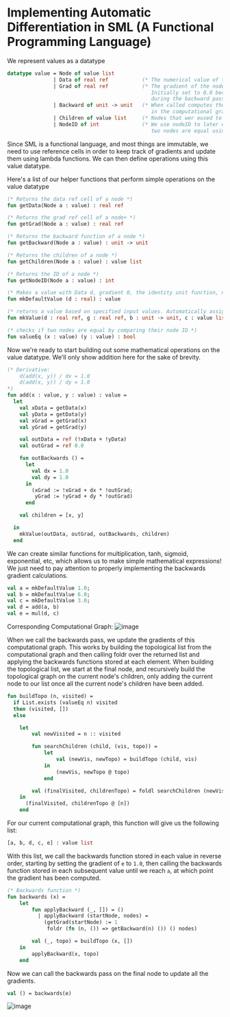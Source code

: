 # Implementing Automatic Differentiation in SML (A Functional Programming Language)


We represent values as a datatype

```SML
datatype value = Node of value list 
               | Data of real ref           (* The numerical value of the node                              *)
               | Grad of real ref           (* The gradient of the node w.r.t the final output.
                                               Initially set to 0.0 because gradients are accumulated
                                               during the backward pass.                                    *)
               | Backward of unit -> unit   (* When called computes the gradients of the node's parents
                                               in the computational graph based on the node's gradient.     *)
               | Children of value list     (* Nodes that wer eused to compute the current node's value     *)
               | NodeID of int              (* We use nodeID to later define a function that checks whether
                                               two nodes are equal using their ID's                         *)
```

Since SML is a functional language, and most things are immutable, we need to use reference cells in order to keep track of gradients and update them using lambda functions. We can then define operations using this value datatype.

Here's a list of our helper functions that perform simple operations on the value datatype
```SML
(* Returns the data ref cell of a node *)
fun getData(Node a : value) : real ref

(* Returns the grad ref cell of a node+ *)
fun getGrad(Node a : value) : real ref 

(* Returns the backward function of a node *)
fun getBackward(Node a : value) : unit -> unit

(* Returns the children of a node *)
fun getChildren(Node a : value) : value list 

(* Returns the ID of a node *)
fun getNodeID(Node a : value) : int

(* Makes a value with Data d, gradient 0, the identity unit function, no children, and a unique node ID *)
fun mkDefaultValue (d : real) : value

(* returns a value based on specified input values. Automatically assignes a unique nodeID *)
fun mkValue(d : real ref, g : real ref, b : unit -> unit, c : value list) : value

(* checks if two nodes are equal by comparing their node ID *)
fun valueEq (x : value) (y : value) : bool
```

Now we're ready to start building out some mathematical operations on the value datatype. We'll only show addition here for the sake of brevity.

```SML
(* Derivative:  
    d(add(x, y)) / dx = 1.0
    d(add(x, y)) / dy = 1.0
*)
fun add(x : value, y : value) : value =
  let
    val xData = getData(x)
    val yData = getData(y)
    val xGrad = getGrad(x)
    val yGrad = getGrad(y)

    val outData = ref (!xData + !yData)
    val outGrad = ref 0.0

    fun outBackwards () =
      let
        val dx = 1.0
        val dy = 1.0
      in
        (xGrad := !xGrad + dx * !outGrad;
         yGrad := !yGrad + dy * !outGrad)
      end

    val children = [x, y]

  in
    mkValue(outData, outGrad, outBackwards, children)
  end
```

We can create similar functions for multiplication, tanh, sigmoid, exponential, etc, which allows us to make simple mathematical expressions! We just need to pay attention to properly implementing the backwards gradient calculations. 

```SML
val a = mkDefaultValue 1.0;
val b = mkDefaultValue 6.0;
val c = mkDefaultValue 3.0;
val d = add(a, b)
val e = mul(d, c)
```

Corresponding Computational Graph:
![image](https://github.com/chrispyroberts/Auto-Diff-and-MLP-in-SML/assets/98184754/c1ae01fa-dd25-48d2-8e4e-dccf02653e6b)

When we call the backwards pass, we update the gradients of this computational graph. This works by building the topological list from the computational graph and then calling foldr over the returned list and applying the backwards functions stored at each element. When building the topological list, we start at the final node, and recursively build the topological graph on the current node's children, only adding the current node to our list once all the current node's children have been added. 

```SML
fun buildTopo (n, visited) =
  if List.exists (valueEq n) visited
  then (visited, [])
  else

    let
        val newVisited = n :: visited

        fun searchChildren (child, (vis, topo)) =
            let
                val (newVis, newTopo) = buildTopo (child, vis)
            in
                (newVis, newTopo @ topo)
            end

        val (finalVisited, childrenTopo) = foldl searchChildren (newVisited, []) (getChildren n)
    in
      (finalVisited, childrenTopo @ [n])
    end
```

For our current computational graph, this function will give us the following list:

```SML
[a, b, d, c, e] : value list
```

With this list, we call the backwards function stored in each value in reverse order, starting by setting the gradient of ```e``` to ```1.0```, then calling the backwards function stored in each subsequent value until we reach ```a```, at which point the gradient has been computed.

```SML
(* Backwards function *)
fun backwards (x) =
    let
        fun applyBackward (_, []) = ()
          | applyBackward (startNode, nodes) = 
            (getGrad(startNode) := 1
             foldr (fn (n, ()) => getBackward(n) ()) () nodes)

        val (_, topo) = buildTopo (x, [])
    in
        applyBackward(x, topo)
    end
```

Now we can call the backwards pass on the final node to update all the gradients.

```SML
val () = backwards(e)
```

![image](https://github.com/chrispyroberts/Auto-Diff-and-MLP-in-SML/assets/98184754/bd6db3f1-1213-4197-a7cf-d8559660a21d)


